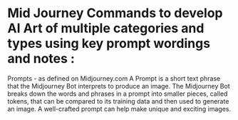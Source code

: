 # Mid Journey Commands to develop AI Art of multiple categories and types using key prompt wordings and notes :

Prompts - as defined on Midjourney.com
A Prompt is a short text phrase that the Midjourney Bot interprets to produce an image. The Midjourney Bot breaks down the words and phrases in a prompt into smaller pieces, called tokens, that can be compared to its training data and then used to generate an image. A well-crafted prompt can help make unique and exciting images.
